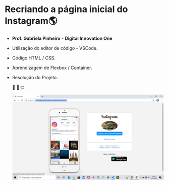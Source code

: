 # Recriando a página inicial do Instagram:earth_americas:

- **Prof. Gabriela Pinheiro**  - **Digital Innovation One**




- Utilização do editor de código - VSCode.

- Código HTML / CSS.

- Aprendizagem de Flexbox / Container.

- Resolução do Projeto.

  :robot:  :rocket:  :nerd_face:
  
  
 
  
  <p align="center">
    <img windth="470" src="https://github.com/Rubensrma/Instagram-DIO/blob/master/img/Instagram1.png">
  </p>
  
